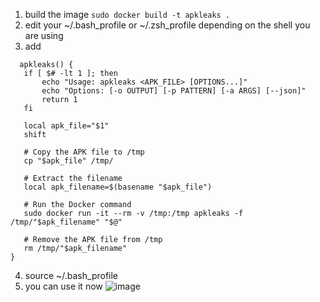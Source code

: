 1. build the image `sudo docker build -t apkleaks .`
2. edit your ~/.bash_profile or ~/.zsh_profile depending on the shell you are using
3. add
 ```
   apkleaks() {
    if [ $# -lt 1 ]; then
        echo "Usage: apkleaks <APK_FILE> [OPTIONS...]"
        echo "Options: [-o OUTPUT] [-p PATTERN] [-a ARGS] [--json]"
        return 1
    fi

    local apk_file="$1"
    shift

    # Copy the APK file to /tmp
    cp "$apk_file" /tmp/
    
    # Extract the filename
    local apk_filename=$(basename "$apk_file")
    
    # Run the Docker command
    sudo docker run -it --rm -v /tmp:/tmp apkleaks -f /tmp/"$apk_filename" "$@"

    # Remove the APK file from /tmp
    rm /tmp/"$apk_filename"
}
   ```
4. source ~/.bash_profile
5. you can use it now
   ![image](https://github.com/user-attachments/assets/32a15c02-ac57-4df5-855a-9d1b6ad9a075)


